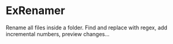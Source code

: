 ExRenamer
=========

Rename all files inside a folder. Find and replace with regex, add incremental numbers, preview changes...
